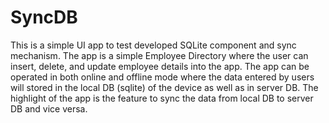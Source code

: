 SyncDB
======

This is a simple UI app to test developed SQLite component and sync mechanism.  The app is a simple Employee Directory where the user can insert, delete, and update employee details into the app. The app can be operated in both online and offline mode where the data entered by users will stored in the local DB (sqlite) of the device as well as in server DB. The highlight of the app is the feature to sync the data from local DB to server DB and vice versa.
